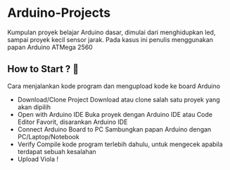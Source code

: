 # Arduino-Projects
Kumpulan proyek belajar Arduino dasar, dimulai dari menghidupkan led, sampai proyek kecil sensor jarak. Pada kasus ini penulis menggunakan papan Arduino ATMega 2560

## How to Start ? :checkered_flag:
Cara menjalankan kode program dan mengupload kode ke board Arduino
* Download/Clone Project
  Download atau clone salah satu proyek yang akan dipilih
* Open with Arduino IDE
  Buka proyek dengan Arduino IDE atau Code Editor Favorit, disarankan Arduino IDE
* Connect Arduino Board to PC
  Sambungkan papan Arduino dengan PC/Laptop/Notebook
* Verify
  Compile kode program terlebih dahulu, untuk mengecek apabila terdapat sebuah kesalahan
* Upload
  Viola !
